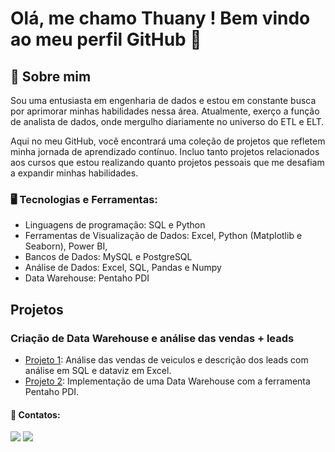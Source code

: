 # Olá, me chamo Thuany ! Bem vindo ao meu perfil GitHub 👋

## 💫 Sobre mim

Sou uma entusiasta em engenharia de dados e estou em constante busca por aprimorar minhas habilidades nessa área. Atualmente, exerço a função de analista de dados, onde mergulho diariamente no universo do ETL e ELT.

Aqui no meu GitHub, você encontrará uma coleção de projetos que refletem minha jornada de aprendizado contínuo. Incluo tanto projetos relacionados aos cursos que estou realizando quanto projetos pessoais que me desafiam a expandir minhas habilidades.

### 🖥️ Tecnologias e Ferramentas: 

- Linguagens de programação: SQL e Python
- Ferramentas de Visualização de Dados: Excel, Python (Matplotlib e Seaborn), Power BI, 
- Bancos de Dados: MySQL e PostgreSQL
- Análise de Dados: Excel, SQL, Pandas e Numpy
- Data Warehouse: Pentaho PDI

## Projetos

### Criação de Data Warehouse e análise das vendas + leads  
- [Projeto 1](https://github.com/thuanyvermelho/Analise_Vendas_SQL): Análise das vendas de veiculos e descrição dos leads com análise em SQL e dataviz em Excel.
- [Projeto 2](https://github.com/thuanyvermelho/Data_Warehouse_Pentaho): Implementação de uma Data Warehouse com a ferramenta Pentaho PDI.   


         
   
#### 📩 Contatos:

<div>
<a href ="mailto:thuanyvermelho@gmail.com"><img src="https://img.shields.io/badge/Gmail-D14836?style=for-the-badge&logo=gmail&logoColor=white" 
target="_blank"></a>
<a href="[https://www.linkedin.com/in/thuanyvermelho/](https://www.linkedin.com/in/thuanyvermelho/)" target="_blank"><img src="https://img.shields.io/badge/-LinkedIn-%230077B5?style=for-the-badge&logo=linkedin&logoColor=white" target="_blank"></a>   
</div>
          
          
